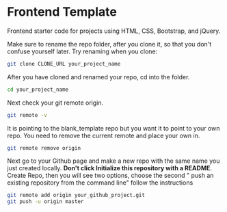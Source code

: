 # Frontend Template

Frontend starter code for projects using HTML, CSS, Bootstrap, and jQuery.

Make sure to rename the repo folder, after you clone it, so that you don't confuse yourself later. Try renaming when you clone:

``` bash
git clone CLONE_URL your_project_name
```
After you have cloned and renamed your repo, cd into the folder. 
```bash
cd your_project_name
```
Next check your git remote origin.
```bash
git remote -v
```

It is pointing to the blank_template repo but you want it to point to your own repo. You need to remove the current remote and place your own in.
```bash
git remote remove origin
```
Next go to your Github page and make a new repo with the same name you just created locally. **Don't click Initialize this repository with a README**. Create Repo, then you will see two options, choose the second " push an existing repository from the command line" follow the instructions

```bash
git remote add origin your_github_project.git
git push -u origin master
```